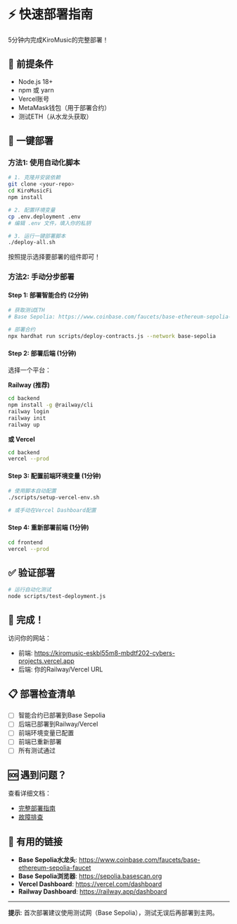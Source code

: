 # ⚡ 快速部署指南

5分钟内完成KiroMusic的完整部署！

## 🎯 前提条件

- Node.js 18+
- npm 或 yarn
- Vercel账号
- MetaMask钱包（用于部署合约）
- 测试ETH（从水龙头获取）

## 🚀 一键部署

### 方法1: 使用自动化脚本

```bash
# 1. 克隆并安装依赖
git clone <your-repo>
cd KiroMusicFi
npm install

# 2. 配置环境变量
cp .env.deployment .env
# 编辑 .env 文件，填入你的私钥

# 3. 运行一键部署脚本
./deploy-all.sh
```

按照提示选择要部署的组件即可！

### 方法2: 手动分步部署

#### Step 1: 部署智能合约 (2分钟)

```bash
# 获取测试ETH
# Base Sepolia: https://www.coinbase.com/faucets/base-ethereum-sepolia-faucet

# 部署合约
npx hardhat run scripts/deploy-contracts.js --network base-sepolia
```

#### Step 2: 部署后端 (1分钟)

选择一个平台：

**Railway (推荐)**
```bash
cd backend
npm install -g @railway/cli
railway login
railway init
railway up
```

**或 Vercel**
```bash
cd backend
vercel --prod
```

#### Step 3: 配置前端环境变量 (1分钟)

```bash
# 使用脚本自动配置
./scripts/setup-vercel-env.sh

# 或手动在Vercel Dashboard配置
```

#### Step 4: 重新部署前端 (1分钟)

```bash
cd frontend
vercel --prod
```

## ✅ 验证部署

```bash
# 运行自动化测试
node scripts/test-deployment.js
```

## 🎉 完成！

访问你的网站：
- 前端: https://kiromusic-eskbl55m8-mbdtf202-cybers-projects.vercel.app
- 后端: 你的Railway/Vercel URL

## 📋 部署检查清单

- [ ] 智能合约已部署到Base Sepolia
- [ ] 后端已部署到Railway/Vercel
- [ ] 前端环境变量已配置
- [ ] 前端已重新部署
- [ ] 所有测试通过

## 🆘 遇到问题？

查看详细文档：
- [完整部署指南](./COMPLETE_DEPLOYMENT_GUIDE.md)
- [故障排查](./COMPLETE_DEPLOYMENT_GUIDE.md#-故障排查)

## 🔗 有用的链接

- **Base Sepolia水龙头**: https://www.coinbase.com/faucets/base-ethereum-sepolia-faucet
- **Base Sepolia浏览器**: https://sepolia.basescan.org
- **Vercel Dashboard**: https://vercel.com/dashboard
- **Railway Dashboard**: https://railway.app/dashboard

---

**提示**: 首次部署建议使用测试网（Base Sepolia），测试无误后再部署到主网。

